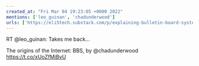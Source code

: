 ```yaml
---
created_at: "Fri Mar 04 19:23:05 +0000 2022"
mentions: ['leo_guinan', 'chadunderwood']
urls: ['https://eli5tech.substack.com/p/explaining-bulletin-board-systems?r=evblp&s=r&utm_campaign=post&utm_medium=email']
---
```


RT @leo_guinan: Takes me back...

The origins of the Internet: BBS, by @chadunderwood https://t.co/xUoZfMiBvU